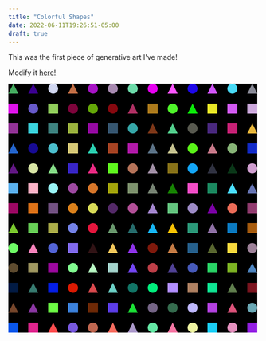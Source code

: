 ```yaml
---
title: "Colorful Shapes"
date: 2022-06-11T19:26:51-05:00
draft: true
---
```



This was the first piece of generative art I've made!

Modify it [here!](https://editor.p5js.org/hmcguinn/sketches/R_F000CUQ)

![colorful shapes](/img/colorful_shapes.png)
